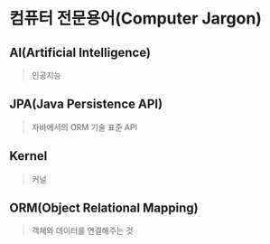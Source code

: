 # 컴퓨터 전문용어(Computer Jargon)

## AI(Artificial Intelligence)
  > 인공지능

## JPA(Java Persistence API)
  > 자바에서의 ORM 기술 표준 API

## Kernel
  > 커널

## ORM(Object Relational Mapping)
  > 객체와 데이터를 연결해주는 것
